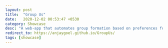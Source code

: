 ```yaml
---
layout: post
title:  "Group Us"
date:   2020-12-02 00:53:47 +0530
category: Showcase
desc: "A web-app that automates group formation based on preferences for projects/assignments etc."
redirect_to: https://anjaygoel.github.io/GroupUs/
tags: [showcase]
---
```

<!--end_excerpt-->
